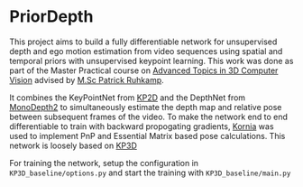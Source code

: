 # PriorDepth

This project aims to build a fully differentiable network for unsupervised depth and ego motion estimation from video sequences using spatial and temporal priors with unsupervised keypoint learning. This work was done as part of the Master Practical course on [Advanced Topics in 3D Computer Vision](http://campar.in.tum.de/Chair/TeachingSoSe21AT3DCV ) advised by [M.Sc Patrick Ruhkamp](http://campar.in.tum.de/Main/PatrickRuhkamp).

It combines the KeyPointNet from [KP2D](https://github.com/TRI-ML/KP2D) and the DepthNet from [MonoDepth2](https://github.com/nianticlabs/monodepth2) to simultaneously estimate the depth map and relative pose between subsequent frames of the video. To make the network end to end differentiable to train with backward propogating gradients, [Kornia](https://kornia.github.io/) was used to implement PnP and Essential Matrix based pose calculations. This network is loosely based on [KP3D](https://github.com/TRI-ML/KP3D)

For training the network, setup the configuration in ```KP3D_baseline/options.py``` and start the training with ```KP3D_baseline/main.py```
